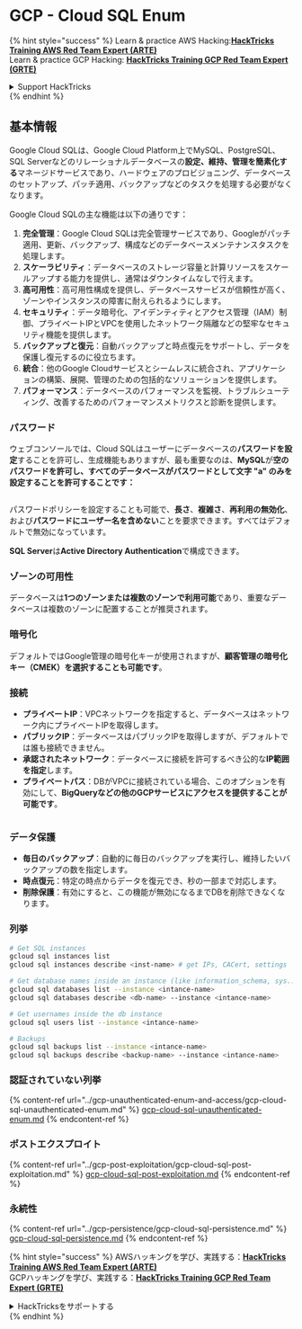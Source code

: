 # GCP - Cloud SQL Enum

{% hint style="success" %}
Learn & practice AWS Hacking:<img src="../../../.gitbook/assets/image (1) (1) (1).png" alt="" data-size="line">[**HackTricks Training AWS Red Team Expert (ARTE)**](https://training.hacktricks.xyz/courses/arte)<img src="../../../.gitbook/assets/image (1) (1) (1).png" alt="" data-size="line">\
Learn & practice GCP Hacking: <img src="../../../.gitbook/assets/image (2).png" alt="" data-size="line">[**HackTricks Training GCP Red Team Expert (GRTE)**<img src="../../../.gitbook/assets/image (2).png" alt="" data-size="line">](https://training.hacktricks.xyz/courses/grte)

<details>

<summary>Support HackTricks</summary>

* Check the [**subscription plans**](https://github.com/sponsors/carlospolop)!
* **Join the** 💬 [**Discord group**](https://discord.gg/hRep4RUj7f) or the [**telegram group**](https://t.me/peass) or **follow** us on **Twitter** 🐦 [**@hacktricks\_live**](https://twitter.com/hacktricks_live)**.**
* **Share hacking tricks by submitting PRs to the** [**HackTricks**](https://github.com/carlospolop/hacktricks) and [**HackTricks Cloud**](https://github.com/carlospolop/hacktricks-cloud) github repos.

</details>
{% endhint %}

## 基本情報

Google Cloud SQLは、Google Cloud Platform上でMySQL、PostgreSQL、SQL Serverなどのリレーショナルデータベースの**設定、維持、管理を簡素化する**マネージドサービスであり、ハードウェアのプロビジョニング、データベースのセットアップ、パッチ適用、バックアップなどのタスクを処理する必要がなくなります。

Google Cloud SQLの主な機能は以下の通りです：

1. **完全管理**：Google Cloud SQLは完全管理サービスであり、Googleがパッチ適用、更新、バックアップ、構成などのデータベースメンテナンスタスクを処理します。
2. **スケーラビリティ**：データベースのストレージ容量と計算リソースをスケールアップする能力を提供し、通常はダウンタイムなしで行えます。
3. **高可用性**：高可用性構成を提供し、データベースサービスが信頼性が高く、ゾーンやインスタンスの障害に耐えられるようにします。
4. **セキュリティ**：データ暗号化、アイデンティティとアクセス管理（IAM）制御、プライベートIPとVPCを使用したネットワーク隔離などの堅牢なセキュリティ機能を提供します。
5. **バックアップと復元**：自動バックアップと時点復元をサポートし、データを保護し復元するのに役立ちます。
6. **統合**：他のGoogle Cloudサービスとシームレスに統合され、アプリケーションの構築、展開、管理のための包括的なソリューションを提供します。
7. **パフォーマンス**：データベースのパフォーマンスを監視、トラブルシューティング、改善するためのパフォーマンスメトリクスと診断を提供します。

### パスワード

ウェブコンソールでは、Cloud SQLはユーザーにデータベースの**パスワードを設定**することを許可し、生成機能もありますが、最も重要なのは、**MySQL**が**空のパスワードを許可し、すべてのデータベースがパスワードとして文字 "a" のみを設定することを許可することです：**

<figure><img src="../../../.gitbook/assets/image (14).png" alt=""><figcaption></figcaption></figure>

パスワードポリシーを設定することも可能で、**長さ**、**複雑さ**、**再利用の無効化**、および**パスワードにユーザー名を含めない**ことを要求できます。すべてはデフォルトで無効になっています。

**SQL Server**は**Active Directory Authentication**で構成できます。

### ゾーンの可用性

データベースは**1つのゾーンまたは複数のゾーンで利用可能**であり、重要なデータベースは複数のゾーンに配置することが推奨されます。

### 暗号化

デフォルトではGoogle管理の暗号化キーが使用されますが、**顧客管理の暗号化キー（CMEK）を選択することも可能です**。

### 接続

* **プライベートIP**：VPCネットワークを指定すると、データベースはネットワーク内にプライベートIPを取得します。
* **パブリックIP**：データベースはパブリックIPを取得しますが、デフォルトでは誰も接続できません。
* **承認されたネットワーク**：データベースに接続を許可するべき公的な**IP範囲を指定**します。
* **プライベートパス**：DBがVPCに接続されている場合、このオプションを有効にして、**BigQueryなどの他のGCPサービスにアクセスを提供することが可能です**。

<figure><img src="../../../.gitbook/assets/image (15).png" alt=""><figcaption></figcaption></figure>

### データ保護

* **毎日のバックアップ**：自動的に毎日のバックアップを実行し、維持したいバックアップの数を指定します。
* **時点復元**：特定の時点からデータを復元でき、秒の一部まで対応します。
* **削除保護**：有効にすると、この機能が無効になるまでDBを削除できなくなります。

### 列挙
```bash
# Get SQL instances
gcloud sql instances list
gcloud sql instances describe <inst-name> # get IPs, CACert, settings

# Get database names inside an instance (like information_schema, sys...)
gcloud sql databases list --instance <intance-name>
gcloud sql databases describe <db-name> --instance <intance-name>

# Get usernames inside the db instance
gcloud sql users list --instance <intance-name>

# Backups
gcloud sql backups list --instance <intance-name>
gcloud sql backups describe <backup-name> --instance <intance-name>
```
### 認証されていない列挙

{% content-ref url="../gcp-unauthenticated-enum-and-access/gcp-cloud-sql-unauthenticated-enum.md" %}
[gcp-cloud-sql-unauthenticated-enum.md](../gcp-unauthenticated-enum-and-access/gcp-cloud-sql-unauthenticated-enum.md)
{% endcontent-ref %}

### ポストエクスプロイト

{% content-ref url="../gcp-post-exploitation/gcp-cloud-sql-post-exploitation.md" %}
[gcp-cloud-sql-post-exploitation.md](../gcp-post-exploitation/gcp-cloud-sql-post-exploitation.md)
{% endcontent-ref %}

### 永続性

{% content-ref url="../gcp-persistence/gcp-cloud-sql-persistence.md" %}
[gcp-cloud-sql-persistence.md](../gcp-persistence/gcp-cloud-sql-persistence.md)
{% endcontent-ref %}

{% hint style="success" %}
AWSハッキングを学び、実践する：<img src="../../../.gitbook/assets/image (1) (1) (1).png" alt="" data-size="line">[**HackTricks Training AWS Red Team Expert (ARTE)**](https://training.hacktricks.xyz/courses/arte)<img src="../../../.gitbook/assets/image (1) (1) (1).png" alt="" data-size="line">\
GCPハッキングを学び、実践する：<img src="../../../.gitbook/assets/image (2).png" alt="" data-size="line">[**HackTricks Training GCP Red Team Expert (GRTE)**<img src="../../../.gitbook/assets/image (2).png" alt="" data-size="line">](https://training.hacktricks.xyz/courses/grte)

<details>

<summary>HackTricksをサポートする</summary>

* [**サブスクリプションプラン**](https://github.com/sponsors/carlospolop)を確認してください！
* **💬 [**Discordグループ**](https://discord.gg/hRep4RUj7f)または[**テレグラムグループ**](https://t.me/peass)に参加するか、**Twitter** 🐦 [**@hacktricks\_live**](https://twitter.com/hacktricks_live)**をフォローしてください。**
* **ハッキングのトリックを共有するには、[**HackTricks**](https://github.com/carlospolop/hacktricks)および[**HackTricks Cloud**](https://github.com/carlospolop/hacktricks-cloud)のGitHubリポジトリにPRを提出してください。**

</details>
{% endhint %}
